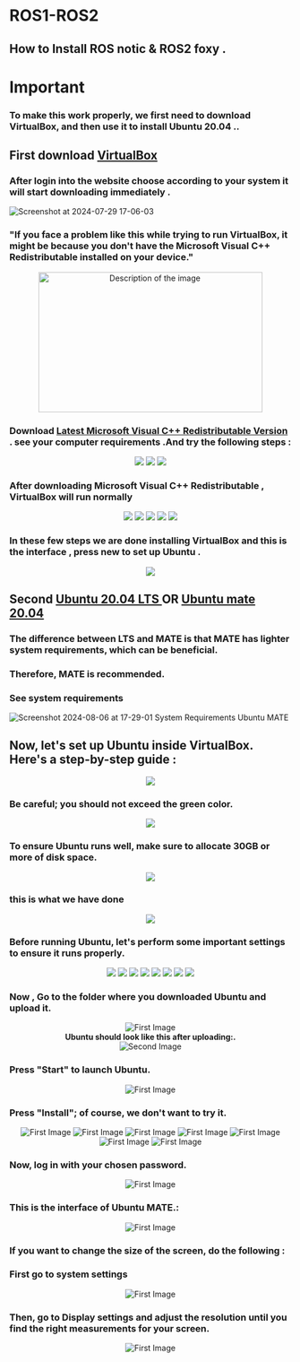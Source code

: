 # ROS1-ROS2
## How to Install ROS notic & ROS2 foxy .

# Important
### To make this work properly, we first need to download VirtualBox, and then use it to install Ubuntu 20.04 ..
## First download [VirtualBox](https://www.virtualbox.org/wiki/Downloads) 
### After login into the website choose according to your system it will start downloading immediately  .      
![Screenshot at 2024-07-29 17-06-03](https://github.com/user-attachments/assets/f5ef7b8d-886d-427b-a133-4843ceb23369)

### "If you face a problem like this while trying to run VirtualBox, it might be because you don't have the Microsoft Visual C++ Redistributable installed on your device."
<p align="center">
  <img src="https://github.com/user-attachments/assets/1cdc0def-821e-46b5-9982-935b05374584" alt="Description of the image" width="400" height="250">
</p>

###  Download [Latest Microsoft Visual C++ Redistributable Version](https://learn.microsoft.com/en-us/cpp/windows/latest-supported-vc-redist?view=msvc-170) . see your computer requirements .And try the following steps :
<p align="center">
  <img src="https://github.com/user-attachments/assets/161e5354-37a9-4a34-9bd8-8d3a0f1daf5a" >
  <img src="https://github.com/user-attachments/assets/c5909932-c338-4c60-aaa5-dfca3ba19295" >
  <img src="https://github.com/user-attachments/assets/4cc7add5-72db-46d9-b656-d48df11e5eac" >
</p>

### After downloading Microsoft Visual C++ Redistributable , VirtualBox will run normally
<p align="center">
  <img src="https://github.com/user-attachments/assets/e129f360-4a81-49e0-bc8c-25196009df65"  >
  <img src="https://github.com/user-attachments/assets/e97fb569-175b-4201-b887-da65af1b6c2a"  >
  <img src="https://github.com/user-attachments/assets/202bfd82-d4f4-4054-bae3-cd2f8d16dfd1"  >
  <img src="https://github.com/user-attachments/assets/8d89d177-4410-4930-ac58-001a244ee8aa" >
  <img src="https://github.com/user-attachments/assets/478fbc5c-d713-409f-902e-89c025a1e439"  >      
</p>  

### In these few steps we are done installing VirtualBox and this is the interface , press new to set up Ubuntu .
<p align="center">
  <img src="https://github.com/user-attachments/assets/3a00e741-904c-4b58-9072-5f46f7777a71" >   
</p>  

## Second [Ubuntu 20.04 LTS ](https://releases.ubuntu.com/20.04/) OR [Ubuntu mate 20.04 ](https://releases.ubuntu-mate.org/20.04/amd64/)
### The difference between LTS and MATE is that MATE has lighter system requirements, which can be beneficial.  
### Therefore, MATE is recommended.
### See system requirements
![Screenshot 2024-08-06 at 17-29-01 System Requirements Ubuntu MATE](https://github.com/user-attachments/assets/0e01b7ce-0a16-4f06-995e-ff5784266ff0)


## Now, let's set up Ubuntu inside VirtualBox. Here's a step-by-step guide :
<p align="center">
  <img src="https://github.com/user-attachments/assets/2081e841-f594-4161-811e-51d01626a479"  >   
</p>

   ### Be careful; you should not exceed the green color.
<p align="center">
  <img src="https://github.com/user-attachments/assets/86f7ccba-71ed-41ae-9ea4-d1968f467175"  > 
</p>  

### To ensure Ubuntu runs well, make sure to allocate 30GB or more of disk space.
<p align="center">
  <img src="https://github.com/user-attachments/assets/766e0003-9bb7-4060-964b-c414929bf210"  >   
</p>  

### this is what we have done
<p align="center">
  <img src="https://github.com/user-attachments/assets/7406fba1-ae86-44dd-bd20-6dfb6b474f8b"  >   
</p>

### Before running Ubuntu, let's perform some important settings to ensure it runs properly.
<p align="center">
  <img src="https://github.com/user-attachments/assets/9c9c2611-3c2e-462a-a0b2-c65ce89c0633" >   
  <img src="https://github.com/user-attachments/assets/66976879-fdc6-42b7-be36-d49e1f74b737">   
  <img src="https://github.com/user-attachments/assets/78baf476-8ba1-4904-a80d-be7ff1aaa48b" >   
  <img src="https://github.com/user-attachments/assets/01b70a4e-5ff2-44b0-8f35-d34a000e8a85" > 
  <img src ="https://github.com/user-attachments/assets/4b004fe6-087a-4ee6-8952-c7518c557c62">
  <img src ="https://github.com/user-attachments/assets/76961cb1-1a5a-4e7d-b81e-68e0eaaa24ea">
  <img src ="https://github.com/user-attachments/assets/5fb5890c-8d76-4b39-9abf-61c7419f6e86">
  <img src ="https://github.com/user-attachments/assets/66e868ad-37d6-4aab-8e2d-d8437070617f">
</p> 

### Now , Go to the folder where you downloaded Ubuntu and upload it.
<p align="center">
  <img src="https://github.com/user-attachments/assets/fab970af-3a6a-49c5-a4c2-de8a965cd08c" alt="First Image">
  <br> 
  <strong >Ubuntu should look like this after uploading:.</strong>
  <br>
  <img src="https://github.com/user-attachments/assets/b1625ac6-21a4-47e9-bc6f-fc4be20864aa" alt="Second Image">
</p>

### Press "Start" to launch Ubuntu.
<p align="center">
  <img src="https://github.com/user-attachments/assets/e9413667-eac1-49d1-b8ec-673781405b3c" alt="First Image">
</p>

  
### Press "Install"; of course, we don't want to try it.
<p align="center">
  <img src="https://github.com/user-attachments/assets/317f2d8f-a1f6-4428-898a-4dd272942528" alt="First Image">
  <img src="https://github.com/user-attachments/assets/4dcb946c-de7a-48dc-b24f-857e9dd520c8" alt="First Image">
  <img src="https://github.com/user-attachments/assets/d7d7cabd-9d13-4aa9-a81b-8735d546ede6" alt="First Image">
  <img src="https://github.com/user-attachments/assets/b2506082-c8ed-4217-bb1c-760cb24845c2" alt="First Image">
  <img src="https://github.com/user-attachments/assets/d00f14f0-6c3d-475a-bd29-1b8155cec20c" alt="First Image">
  <img src="https://github.com/user-attachments/assets/917857ea-a906-4a9c-9665-045d96053159" alt="First Image">
  <img src="https://github.com/user-attachments/assets/d64128bf-633b-419e-8307-41abd4acdc3c" alt="First Image">
</p>

### Now, log in with your chosen password.
<p align="center">
  <img src="https://github.com/user-attachments/assets/04dfceae-8a45-40ce-a2e2-9ba91f6c571e" alt="First Image">
</p>

### This is the interface of Ubuntu MATE.:
<p align="center">
  <img src="https://github.com/user-attachments/assets/dc4c64f4-21fb-4635-9b17-3e8542383b28" alt="First Image">
</p>

### If you want to change the size of the screen, do the following :
### First go to system settings 
<p align="center">
  <img src="https://github.com/user-attachments/assets/a74c4896-bb16-440d-8511-88e94a427dad" alt="First Image">
</p>

### Then, go to Display settings and adjust the resolution until you find the right measurements for your screen.
<p align="center">
  <img src="https://github.com/user-attachments/assets/50b0b903-2274-4095-bacb-5763f354d188" alt="First Image">
</p>


